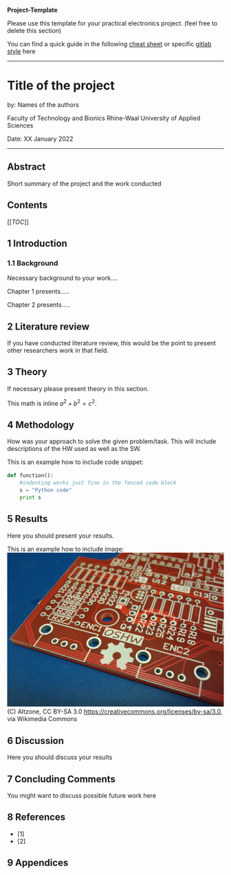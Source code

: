 >>>
**Project-Template**

Please use this template for your practical electronics project. (feel free to delete this section) 

You can find a quick guide in the following [cheat sheet](https://www.markdownguide.org/cheat-sheet/) or specific [gitlab style](https://docs.gitlab.com/ee/user/markdown.html) here

>>>


----

# Title of the project

by: Names of the authors


Faculty of Technology and Bionics
Rhine-Waal University of Applied Sciences

Date: XX January 2022

----

## Abstract

Short summary of the project and the work conducted

## Contents

[[_TOC_]]

## 1 Introduction

### 1.1	Background
Necessary background to your work….

Chapter 1 presents….. 

Chapter 2 presents…..

## 2	Literature review
If you have conducted literature review, this would be the point to present other researchers work in that field.

## 3	Theory
If necessary please present theory in this section.

This math is inline $`a^2+b^2=c^2`$.

## 4	Methodology
How was your approach to solve the given problem/task.
This will include descriptions of the HW used as well as the SW.

This is an example how to include code snippet:
```python
def function():
    #indenting works just fine in the fenced code block
    s = "Python code"
    print s
```

## 5	Results
Here you should present your results.

This is an example how to include image:
![alt text](resources/Open_Source_Hardware_(OSHW)_Logo_on_blank_PCB.jpg "Example Image")
(C) Altzone, CC BY-SA 3.0 <https://creativecommons.org/licenses/by-sa/3.0>, via Wikimedia Commons


## 6	Discussion
Here you should discuss your results

## 7	Concluding Comments
You might want to discuss possible future work here

## 8	References

* [1]
* [2] 

## 9	Appendices


